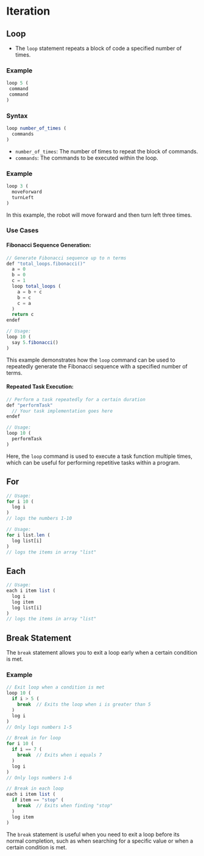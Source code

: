 # Iteration

## Loop

* The `loop` statement repeats a block of code a specified number of times.

### Example

```js
loop 5 (
 command
 command
)
```

### Syntax

```js
loop number_of_times (
  commands
)
```

* `number_of_times`: The number of times to repeat the block of commands.
* `commands`: The commands to be executed within the loop.

### Example

```js
loop 3 (
  moveForward
  turnLeft
)
```

In this example, the robot will move forward and then turn left three times.

### Use Cases

#### **Fibonacci Sequence Generation:**

```js
// Generate Fibonacci sequence up to n terms
def "total_loops.fibonacci()"
  a = 0
  b = 0
  c = 1
  loop total_loops (
    a = b + c
    b = c
    c = a
  )
  return c
endef

// Usage:
loop 10 (
  say 5.fibonacci()
)
```

This example demonstrates how the `loop` command can be used to repeatedly generate the Fibonacci sequence with a specified number of terms.

#### **Repeated Task Execution:**

```js
// Perform a task repeatedly for a certain duration
def "performTask"
  // Your task implementation goes here
endef

// Usage:
loop 10 (
  performTask
)
```

Here, the `loop` command is used to execute a task function multiple times, which can be useful for performing repetitive tasks within a program.

## For

```js
// Usage:
for i 10 (
  log i
)
// logs the numbers 1-10

// Usage:
for i list.len (
  log list[i]
)
// logs the items in array "list"
```

## Each

```js
// Usage:
each i item list (
  log i
  log item
  log list[i]
)
// logs the items in array "list"
```

## Break Statement

The `break` statement allows you to exit a loop early when a certain condition is met.

### Example

```js
// Exit loop when a condition is met
loop 10 (
  if i > 5 (
    break  // Exits the loop when i is greater than 5
  )
  log i
)
// Only logs numbers 1-5

// Break in for loop
for i 10 (
  if i == 7 (
    break  // Exits when i equals 7
  )
  log i
)
// Only logs numbers 1-6

// Break in each loop
each i item list (
  if item == "stop" (
    break  // Exits when finding "stop"
  )
  log item
)
```

The `break` statement is useful when you need to exit a loop before its normal completion, such as when searching for a specific value or when a certain condition is met.
